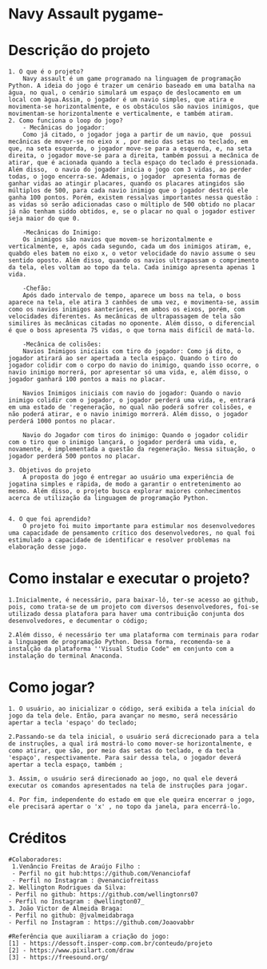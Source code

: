 # Navy Assault pygame-

# Descrição do projeto
    1. O que é o projeto? 
        Navy assault é um game programado na linguagem de programação Python. A ideia do jogo é trazer um cenário baseado em uma batalha na água, no qual, o cenário simulará um espaço de deslocamento em um local com àgua.Assim, o jogador é um navio simples, que atira e movimenta-se horizontalmente, e os obstáculos são navios inimigos, que movimentam-se horizontalmente e verticalmente, e também atiram. 
    2. Como funciona o loop do jogo? 
        - Mecânicas do jogador:
        Como já citado, o jogador joga a partir de um navio, que  possui mecânicas de mover-se no eixo x , por meio das setas no teclado, em que, na seta esquerda, o jogador move-se para a esquerda, e, na seta direita, o jogador move-se para a direita, também possui a mecânica de atirar, que é acionada quando a tecla espaço do teclado é pressionada. Além disso,  o navio do jogador inicia o jogo com 3 vidas, ao perder todas, o jogo encerra-se. Ademais, o jogador  apresenta formas de ganhar vidas ao atingir placares, quando os placares atingidos são múltiplos de 500, para cada navio inimigo que o jogador destrói ele ganha 100 pontos. Porém, existem ressalvas importantes nessa questão : as vidas só serão adicionadas caso o múltiplo de 500 obtido no placar já não tenham siddo obtidos, e, se o placar no qual o jogador estiver seja maior do que 0. 

        -Mecânicas do Inimigo: 
        Os inimigos são navios que movem-se horizontalmente e verticalmente, e, após cada segundo, cada um dos inimigos atiram, e, quabdo eles batem no eixo x, o vetor velocidade do navio assume o seu sentido oposto. Além disso, quando os navios ultrapassam o comprimento da tela, eles voltam ao topo da tela. Cada inimigo apresenta apenas 1 vida.  

        -Chefão: 
        Após dado intervalo de tempo, aparece um boss na tela, o boss aparece na tela, ele atira 3 canhões de uma vez, e movimenta-se, assim como os navios inimigos aanteriores, em ambos os eixos, porém, com velocidades diferentes. As mecânicas de ultrapassagem de tela são similires às mecânicas citadas no oponente. Além disso, o diferencial é que o boss apresenta 75 vidas, o que torna mais difícil de matá-lo.

        -Mecânica de colisões: 
        Navios Inimigos iniciais com tiro do jogador: Como já dito, o jogador atirará ao ser apertada a tecla espaço. Quando o tiro do jogador colidir com o corpo do navio do inimigo, quando isso ocorre, o navio inimigo morrerá, por apresentar só uma vida, e, além disso, o jogador ganhará 100 pontos a mais no placar. 

        Navios Inimigos iniciais com navio do jogador: Quando o navio inimigo colidir com o jogador, o jogador perderá uma vida, e, entrará em uma estado de 'regeneração, no qual não poderá sofrer colisões, e não poderá atirar, e o navio inimigo morrerá. Além disso, o jogador perderá 1000 pontos no placar.
        
        Navio do Jogador com tiros do inimigo: Quando o jogador colidir com o tiro que o inimigo lançará, o jogador perderá uma vida, e, novamente, é implementada a questão da regeneração. Nessa situação, o jogador perderá 500 pontos no placar. 
    
    3. Objetivos do projeto  
        A proposta do jogo é entregar ao usuário uma experiência de jogatina simples e rápida, de modo a garantir o entretenimento ao mesmo. Além disso, o projeto busca explorar maiores conhecimentos acerca de utilização da linguagem de programação Python.

    
    4. O que foi aprendido?
        O projeto foi muito importante para estimular nos desenvolvedores uma capacidade de pensamento crítico dos desenvolvedores, no qual foi estimulado a capacidade de identificar e resolver problemas na elaboração desse jogo. 
    
# Como instalar e executar o projeto? 
    1.Inicialmente, é necessário, para baixar-lô, ter-se acesso ao github, pois, como trata-se de um projeto com diversos desenvolvedores, foi-se utilizado dessa platafora para haver uma contribuição conjunta dos desenvolvedores, e decumentar o código;

    2.Além disso, é necessário ter uma plataforma com terminais para rodar a linguagem de programação Python. Dessa forma, recomenda-se a instalção da plataforma ''Visual Studio Code" em conjunto com a instalação do terminal Anaconda.
# Como jogar?
    1. O usuário, ao inicializar o código, será exibida a tela inícial do jogo da tela dele. Então, para avançar no mesmo, será necessário apertar a tecla 'espaço' do teclado;
    
    2.Passando-se da tela inicial, o usuário será dicrecionado para a tela de instruções, a qual irá mostrá-lo como mover-se horizontalmente, e como atirar, que são, por meio das setas do teclado, e da tecla 'espaço', respectivamente. Para sair dessa tela, o jogador deverá apertar a tecla espaço, também ;

    3. Assim, o usuário será direcionado ao jogo, no qual ele deverá executar os comandos apresentados na tela de instruções para jogar.

    4. Por fim, independente do estado em que ele queira encerrar o jogo, ele precisará apertar o 'x' , no topo da janela, para encerrá-lo. 

# Créditos 

    #Colaboradores: 
     1.Venâncio Freitas de Araújo Filho : 
     - Perfil no git hub:https://github.com/Venanciofaf
     - Perfil no Instagram : @venanciofreitass
    2. Wellington Rodrigues da Silva: 
    - Perfil no github: https://github.com/wellingtonrs07
    - Perfil no Instagram : @wellington07_
    3. João Victor de Almeida Braga: 
    - Perfil no github: @jvalmeidabraga
    - Perfil no Instagram : https://github.com/Joaovabbr
    
    #Referência que auxiliaram a criação do jogo: 
    [1] - https://dessoft.insper-comp.com.br/conteudo/projeto
    [2] - https://www.pixilart.com/draw
    [3] - https://freesound.org/




        





